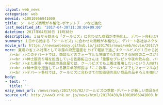 ```yaml
---
layout: web_news
categories: web
newsid: k10010966941000
title: クールビズ商戦が本格化-ポケットチーフなど強化
last_modified_at: '2017-04-30T11:38:00+09:00'
datetime: 2017年04月30日 11時38分
description: １日から始まる「クールビズ」に合わせた商戦が本格化し、デパート各社はネクタイの代わりとしてポケットチーフの品ぞろえを充実させるなど、商談といったフォーマルな場面にも対応できる商品の販売に力を入れています。
summary: １日から始まる「クールビズ」に合わせた商戦が本格化し、デパート各社はネクタイの代わりとしてポケットチーフの品ぞろえを充実させるなど、商談といったフォーマルな場面にも対応できる商品の販売に力を入れています。
movie_url: https://newswebeasy.github.io/ja201705/news/web/movie/2017/05/02/k10010966941000.mp4
more: 夏場の省エネ対策として冷房の設定温度を上げて軽装で過ごすクールビズが１日から始まるのに合わせて、東京・豊島区にある東武百貨店池袋本店では４月中旬から特設のコーナーを設けています。<br
  /><br />このデパートでは、商談などのフォーマルな場面でも対応できる服装のニーズが高まっているとして、ことしはポケットチーフの品ぞろえを通常の２倍のおよそ３００に増やしました。価格はネクタイと比べて買い求めやすい３０００円から５０００円程度が人気だということです。<br
  /><br />紳士服売り場を担当している佐藤拓己さんは「重要なプレゼンや夜の飲み会、パーティなどでネクタイはなくても着飾りたいという人は増えています。ハードルが高いという人もいるかもしれないが、一度使ってみてもらいたい」と話していました。<br
  /><br />また東京・中央区の高島屋では、クールビズでも上着は着用したいという人向けに絹などを使って２９０グラム以下と通常よりも１００グラム以上軽く、水洗いもできるジャケットの販売を始めました。<br
  /><br />紳士服を担当している藤井卓郎部長は「ここ数年、クールビズでもフォーマルな服装を求める声が高まっていて、水洗い可能といった付加価値をつけて商品を提供していきたい」と話していました。<br
  /><br />デパート各社では、クールビズに合わせて付加価値の高い商品の品ぞろえを強化することで、不振の続く衣料品の売り上げを伸ばしたい考えです。
body:
- text: ''
  title: ''
easy_news_url: /news/easy/2017/05/02/クールビズの季節-デパートが新しい商品を売り始める/
source_url: http://www3.nhk.or.jp/news/html/20170430/k10010966941000.html
...
```

